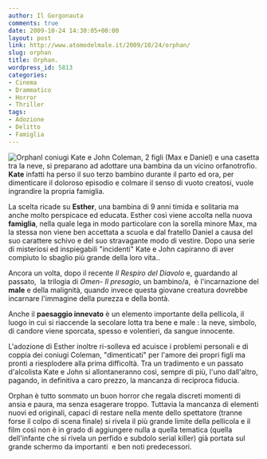 ```yaml
---
author: Il Gorgonauta
comments: true
date: 2009-10-24 14:30:05+00:00
layout: post
link: http://www.atomodelmale.it/2009/10/24/orphan/
slug: orphan
title: Orphan.
wordpress_id: 5813
categories:
- Cinema
- Drammatico
- Horror
- Thriller
tags:
- Adozione
- Delitto
- Famiglia
---
```


![Orphan](http://www.atomodelmale.it/wp-content/uploads/2009/10/Orphan-210x300.jpg)I coniugi Kate e John Coleman, 2 figli (Max e Daniel) e una casetta tra la neve, si preparano ad adottare una bambina da un vicino orfanotrofio. **Kate** infatti ha perso il suo terzo bambino durante il parto ed ora, per dimenticare il doloroso episodio e colmare il senso di vuoto creatosi, vuole ingrandire la propria famiglia.

La scelta ricade su **Esther**, una bambina di 9 anni timida e solitaria ma anche molto perspicace ed educata. Esther così viene accolta nella nuova **famiglia**, nella quale lega in modo particolare con la sorella minore Max, ma la stessa non viene ben accettata a scuola e dal fratello Daniel a causa del suo carattere schivo e del suo stravagante modo di vestire. Dopo una serie di misteriosi ed inspiegabili "incidenti" Kate e John capiranno di aver compiuto lo sbaglio più grande della loro vita..

Ancora un volta, dopo il recente _Il Respiro del Diavolo_ e, guardando al passato,  la trilogia di _Omen- Il presagio_, un bambino/a,  è l'incarnazione del **male** e della malignità, quando invece questa giovane creatura dovrebbe incarnare l'immagine della purezza e della bontà.

<!-- more -->


Anche il **paesaggio innevato** è un elemento importante della pellicola, il luogo in cui si riaccende la secolare lotta tra bene e male : la neve, simbolo, di candore viene sporcata, spesso e volentieri, da sangue innocente.

L'adozione di Esther inoltre ri-solleva ed acuisce i problemi personali e di coppia dei coniugi Coleman, "dimenticati" per l'amore dei propri figli ma pronti a riesplodere alla prima difficoltà. Tra un tradimento e un passato d'alcolista Kate e John si allontaneranno così, sempre di più, l'uno dall'altro, pagando, in definitiva a caro prezzo, la mancanza di reciproca fiducia.

Orphan è tutto sommato un buon horror che regala discreti momenti di ansia e paura, ma senza esagerare troppo. Tuttavia la mancanza di elementi nuovi ed originali, capaci di restare nella mente dello spettatore (tranne forse il colpo di scena finale) si rivela il più grande limite della pellicola e il film così non è in grado di aggiungere nulla a quella tematica (quella dell'infante che si rivela un perfido e subdolo serial killer) già portata sul grande schermo da importanti  e ben noti predecessori.
